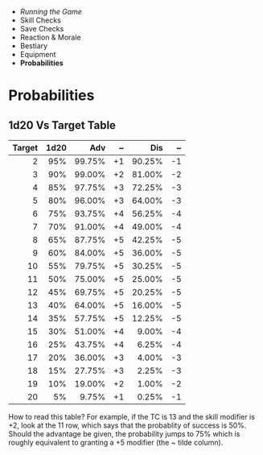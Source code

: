 
<!-- .margin.compass -->
* _Running the Game_
* Skill Checks
* Save Checks
* Reaction & Morale
* Bestiary
* Equipment
* **Probabilities**


# Probabilities

## 1d20 Vs Target Table

| Target | 1d20 |   Adv  |  ~ |   Dis  |  ~ |
|-------:|-----:|-------:|---:|-------:|---:|
|      2 |  95% | 99.75% | +1 | 90.25% | -1 |
|      3 |  90% | 99.00% | +2 | 81.00% | -2 |
|      4 |  85% | 97.75% | +3 | 72.25% | -3 |
|      5 |  80% | 96.00% | +3 | 64.00% | -3 |
|      6 |  75% | 93.75% | +4 | 56.25% | -4 |
|      7 |  70% | 91.00% | +4 | 49.00% | -4 |
|      8 |  65% | 87.75% | +5 | 42.25% | -5 |
|      9 |  60% | 84.00% | +5 | 36.00% | -5 |
|     10 |  55% | 79.75% | +5 | 30.25% | -5 |
|     11 |  50% | 75.00% | +5 | 25.00% | -5 |
|     12 |  45% | 69.75% | +5 | 20.25% | -5 |
|     13 |  40% | 64.00% | +5 | 16.00% | -5 |
|     14 |  35% | 57.75% | +5 | 12.25% | -5 |
|     15 |  30% | 51.00% | +4 |  9.00% | -4 |
|     16 |  25% | 43.75% | +4 |  6.25% | -4 |
|     17 |  20% | 36.00% | +3 |  4.00% | -3 |
|     18 |  15% | 27.75% | +3 |  2.25% | -3 |
|     19 |  10% | 19.00% | +2 |  1.00% | -2 |
|     20 |   5% |  9.75% | +1 |  0.25% | -1 |

How to read this table? For example, if the TC is 13 and the skill modifier is +2, look at the 11 row, which says that the probablity of success is 50%. Should the advantage be given, the probability jumps to 75% which is roughly equivalent to granting a +5 modifier (the ~ tilde column).

